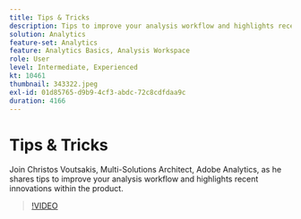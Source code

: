 ```yaml
---
title: Tips & Tricks
description: Tips to improve your analysis workflow and highlights recent innovations within the Adobe Analytics
solution: Analytics
feature-set: Analytics
feature: Analytics Basics, Analysis Workspace
role: User
level: Intermediate, Experienced
kt: 10461
thumbnail: 343322.jpeg
exl-id: 01d85765-d9b9-4cf3-abdc-72c8cdfdaa9c
duration: 4166
---
```

# Tips & Tricks

Join Christos Voutsakis, Multi-Solutions Architect, Adobe Analytics, as he shares tips to improve your analysis workflow and highlights recent innovations within the product.

>[!VIDEO](https://video.tv.adobe.com/v/343322/?quality=12&learn=on)
